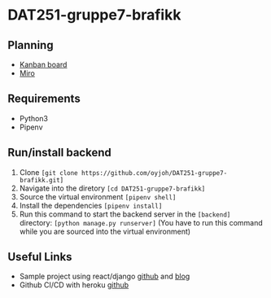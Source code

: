 # DAT251-gruppe7-brafikk

## Planning
- [Kanban board](https://github.com/oyjoh/DAT251-gruppe7-brafikk/projects/1)
- [Miro](https://miro.com/welcome/Ddp1pEl55pSpgQHEHqi676VSzTMRVSdOospUS44sKPiLzDjnuVT7OLJnaKSHkO2W)

## Requirements
* Python3
* Pipenv

## Run/install backend
1. Clone  ```[git clone https://github.com/oyjoh/DAT251-gruppe7-brafikk.git]```
2. Navigate into the diretory ```[cd DAT251-gruppe7-brafikk]```
3. Source the virtual environment ```[pipenv shell]```
4. Install the dependencies ```[pipenv install]```
5. Run this command to start the backend server in the ```[backend]``` directory: ```[python manage.py runserver]``` (You have to run this command while you are sourced into the virtual environment)

## Useful Links
- Sample project using react/django [github](https://github.com/do-community/django-todo-react) and [blog](https://www.digitalocean.com/community/tutorials/build-a-to-do-application-using-django-and-react)
- Github CI/CD with heroku [github](https://github.com/marketplace/actions/heroku-django-deploy)
